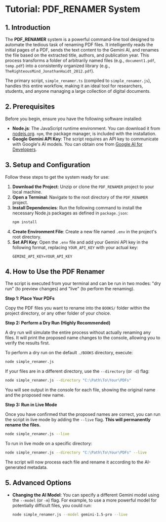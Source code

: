 # Tutorial: PDF_RENAMER System

## 1. Introduction

The **PDF_RENAMER** system is a powerful command-line tool designed to automate the tedious task of renaming PDF files. It intelligently reads the initial pages of a PDF, sends the text content to the Gemini AI, and renames the file based on the extracted title, authors, and publication year. This process transforms a folder of arbitrarily named files (e.g., `document1.pdf`, `temp.pdf`) into a consistently organized library (e.g., `TheRighteousMind_JonathanHaidt_2012.pdf`).

The primary script, `simple_renamer.ts` (compiled to `simple_renamer.js`), handles this entire workflow, making it an ideal tool for researchers, students, and anyone managing a large collection of digital documents.

## 2. Prerequisites

Before you begin, ensure you have the following software installed:

*   **Node.js**: The JavaScript runtime environment. You can download it from [nodejs.org](https://nodejs.org/). `npm`, the package manager, is included with the installation.
*   **Google Gemini API Key**: The script requires an API key to communicate with Google's AI models. You can obtain one from [Google AI for Developers](https://ai.google.dev/).

## 3. Setup and Configuration

Follow these steps to get the system ready for use:

1.  **Download the Project**: Unzip or clone the `PDF_RENAMER` project to your local machine.
2.  **Open a Terminal**: Navigate to the root directory of the `PDF_RENAMER` project.
3.  **Install Dependencies**: Run the following command to install the necessary Node.js packages as defined in `package.json`:
    ```bash
    npm install
    ```
4.  **Create Environment File**: Create a new file named `.env` in the project's root directory.
5.  **Set API Key**: Open the `.env` file and add your Gemini API key in the following format, replacing `YOUR_API_KEY` with your actual key:
    ```
    GEMINI_API_KEY=YOUR_API_KEY
    ```

## 4. How to Use the PDF Renamer

The script is executed from your terminal and can be run in two modes: "dry run" (to preview changes) and "live" (to perform the renaming).

**Step 1: Place Your PDFs**

Copy the PDF files you want to rename into the `BOOKS/` folder within the project directory, or any other folder of your choice.

**Step 2: Perform a Dry Run (Highly Recommended)**

A dry run will simulate the entire process without actually renaming any files. It will print the proposed name changes to the console, allowing you to verify the results first.

To perform a dry run on the default `./BOOKS` directory, execute:

```bash
node simple_renamer.js
```

If your files are in a different directory, use the `--directory` (or `-d`) flag:

```bash
node simple_renamer.js --directory "C:\Path\To\Your\PDFs"
```

You will see output in the console for each file, showing the original name and the proposed new name.

**Step 3: Run in Live Mode**

Once you have confirmed that the proposed names are correct, you can run the script in live mode by adding the `--live` flag. **This will permanently rename the files.**

```bash
node simple_renamer.js --live
```

To run in live mode on a specific directory:

```bash
node simple_renamer.js --directory "C:\Path\To\Your\PDFs" --live
```

The script will now process each file and rename it according to the AI-generated metadata.

## 5. Advanced Options

*   **Changing the AI Model**: You can specify a different Gemini model using the `--model` (or `-m`) flag. For example, to use a more powerful model for potentially difficult files, you could run:
    ```bash
    node simple_renamer.js --model gemini-1.5-pro --live
    ```